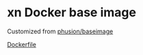 # xn Docker base image  

Customized from [phusion/baseimage](https://registry.hub.docker.com/u/phusion/baseimage/)

[Dockerfile](https://raw.githubusercontent.com/xnlogic/xn-docker/master/base/Dockerfile)


